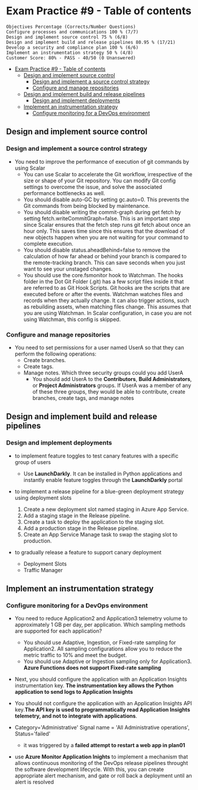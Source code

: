 # Exam Practice #9 - Table of contents

    Objectives Percentage (Corrects/Number Questions)
    Configure processes and communications 100 % (7/7)
    Design and implement source control 75 % (6/8)
    Design and implement build and release pipelines 80.95 % (17/21)
    Develop a security and compliance plan 100 % (6/6)
    Implement an instrumentation strategy 50 % (4/8)
    Customer Score: 80% - PASS - 40/50 (0 Unanswered)

- [Exam Practice #9 - Table of contents](#exam-practice-9---table-of-contents)
  - [Design and implement source control](#design-and-implement-source-control)
    - [Design and implement a source control strategy](#design-and-implement-a-source-control-strategy)
    - [Configure and manage repositories](#configure-and-manage-repositories)
  - [Design and implement build and release pipelines](#design-and-implement-build-and-release-pipelines)
    - [Design and implement deployments](#design-and-implement-deployments)
  - [Implement an instrumentation strategy](#implement-an-instrumentation-strategy)
    - [Configure monitoring for a DevOps environment](#configure-monitoring-for-a-devops-environment)

## Design and implement source control

### Design and implement a source control strategy

- You need to improve the performance of execution of git commands by using Scalar
  - You can use Scalar to accelerate the Git workflow, irrespective of the size or shape of your Git repository. You can modify Git config settings to overcome the issue, and solve the associated performance bottlenecks as well.
  - You should disable auto-GC by setting gc.auto=0. This prevents the Git commands from being blocked by maintenance.
  - You should disable writing the commit-graph during get fetch by setting fetch.writeCommitGraph=false. This is an important step since Scalar ensures that the fetch step runs git fetch about once an hour only. This saves time since this ensures that the download of new objects happen when you are not waiting for your command to complete execution.
  - You should disable status.aheadBehind=false to remove the calculation of how far ahead or behind your branch is compared to the remote-tracking branch. This can save seconds when you just want to see your unstaged changes.
  - You should use the core.fsmonitor hook to Watchman. The hooks folder in the Dot Git Folder (.git) has a few script files inside it that are referred to as Git Hook Scripts. Git hooks are the scripts that are executed before or after the events. Watchman watches files and records when they actually change. It can also trigger actions, such as rebuilding assets, when matching files change. This assumes that you are using Watchman. In Scalar configuration, in case you are not using Watchman, this config is skipped.

### Configure and manage repositories

- You need to set permissions for a user named UserA so that they can perform the following operations:
  - Create branches.
  - Create tags.
  - Manage notes.
    Which three security groups could you add UserA
    - You should add UserA to the **Contributors**, **Build Administrators**, or **Project Administrators** groups. If UserA was a member of any of these three groups, they would be able to contribute, create branches, create tags, and manage notes

## Design and implement build and release pipelines

### Design and implement deployments

- to implement feature toggles to test canary features with a  specific group of users
  - Use **LaunchDarkly**. It can be installed in Python applications and instantly enable feature toggles through the **LaunchDarkly** portal

- to implement a release pipeline for a blue-green deployment strategy using deployment slots

  1. Create a new deployment slot named staging in Azure App Service.
  2. Add a staging stage in the Release pipeline.
  3. Create a task to deploy the application to the staging slot.
  4. Add a production stage in the Release pipeline.
  5. Create an App Service Manage task to swap the staging slot to production.

- to gradually release a feature to support canary deployment
  - Deployment Slots
  - Traffic Manager

## Implement an instrumentation strategy

### Configure monitoring for a DevOps environment

- You need to reduce Application2 and Application3 telemetry volume to approximately 1 GB per day, per application.
    Which sampling methods are supported for each application?
  - You should use Adaptive, Ingestion, or Fixed-rate sampling for Application2. All sampling configurations allow you to reduce the metric traffic to 10% and meet the budget.
  - You should use Adaptive or Ingestion sampling only for Application3. **Azure Functions does not support Fixed-rate sampling**

- Next, you should configure the application with an Application Insights instrumentation key. **The instrumentation key allows the Python application to send logs to Application Insights**
- You should not configure the application with an Application Insights API key.**The API key is used to programmatically read Application Insights telemetry, and not to integrate with applications**.

- Category='Administrative' Signal name = 'All Administrative operations', Status='failed'
  - it was triggered by a **failed attempt to restart a web app in plan01**

- use **Azure Monitor Application Inights** to implement a mechanism that allows continuous monitoring of the DevOps release pipelines throught the software development lifecycle. With this, you can create appropriate alert mechanism, and gate or roll back a deployment until an alert is resolved
